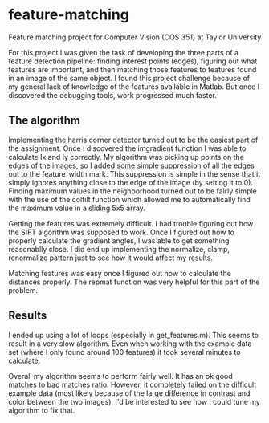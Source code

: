 # feature-matching

Feature matching project for Computer Vision (COS 351) at Taylor University

For this project I was given the task of developing the three parts of a feature detection pipeline: finding interest points (edges), figuring out what features are important, and then matching those features to features found in an image of the same object. I found this project challenge because of my general lack of knowledge of the features available in Matlab. But once I discovered the debugging tools, work progressed much faster.

## The algorithm
Implementing the harris corner detector turned out to be the easiest part of the assignment. Once I discovered the imgradient function I was able to calculate Ix and Iy correctly. My algorithm was picking up points on the edges of the images, so I added some simple suppression of all the edges out to the feature_width mark. This suppression is simple in the sense that it simply ignores anything close to the edge of the image (by setting it to 0). Finding maximum values in the neighborhood turned out to be fairly simple with the use of the colfilt function which allowed me to automatically find the maximum value in a sliding 5x5 array.

Getting the features was extremely difficult. I had trouble figuring out how the SIFT algorithm was supposed to work. Once I figured out how to properly calculate the gradient angles, I was able to get something reasonablly close. I did end up implementing the normalize, clamp, renormalize pattern just to see how it would affect my results.

Matching features was easy once I figured out how to calculate the distances properly. The repmat function was very helpful for this part of the problem.

## Results
I ended up using a lot of loops (especially in get_features.m). This seems to result in a very slow algorithm. Even when working with the example data set (where I only found around 100 features) it took several minutes to calculate.

Overall my algorithm seems to perform fairly well. It has an ok good matches to bad matches ratio. However, it completely failed on the difficult example data (most likely because of the large difference in contrast and color between the two images). I'd be interested to see how I could tune my algorithm to fix that.
